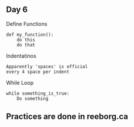## **Day 6**
Define Functions
```
def my_function():
    do this
    do that

```
Indentatinos
```
Apparently 'spaces' is official
every 4 space per indent
```
While Loop
```
while something_is_true:
    Do something
```
## Practices are done in reeborg.ca